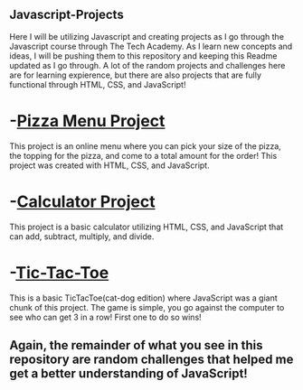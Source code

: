 ## Javascript-Projects
Here I will be utilizing Javascript and creating projects as I go through the Javascript course through The Tech Academy.
As I learn new concepts and ideas, I will be pushing them to this repository and keeping this Readme updated as I go through. 
A lot of the random projects and challenges here are for learning expierence, but there are also projects that are fully functional through HTML, CSS, and JavaScript!
<h1>-<a href="https://github.com/Jlomb1/Javascript-Projects/tree/main/Pizza_Project" target="new">Pizza Menu Project<a/></h1>
This project is an online menu where you can pick your size of the pizza, the topping for the pizza, and come to a total amount for the order! This project was created with HTML, CSS, and JavaScript.
<h1>-<a href="https://github.com/Jlomb1/Javascript-Projects/tree/main/Calculator" target="new">Calculator Project<a/></h1>
This project is a basic calculator utilizing HTML, CSS, and JavaScript that can add, subtract, multiply, and divide.
<h1>-<a href="https://github.com/Jlomb1/Javascript-Projects/tree/main/TicTacToe" target="new">Tic-Tac-Toe<a/></h1>
This is a basic TicTacToe(cat-dog edition) where JavaScript was a giant chunk of this project. The game is simple, you go against the computer to see who can get 3 
in a row! First one to do so wins!
<h2>Again, the remainder of what you see in this repository are random challenges that helped me get a better understanding of JavaScript!</h2>

